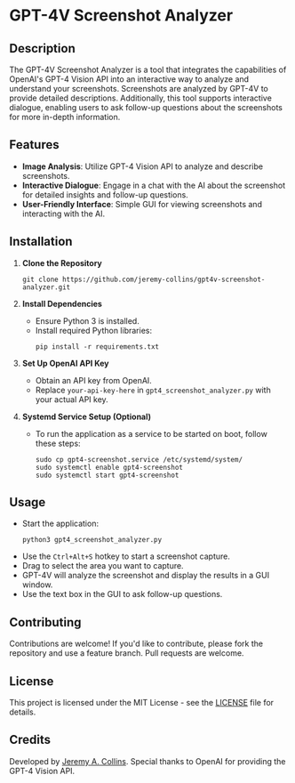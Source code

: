 
# GPT-4V Screenshot Analyzer

## Description

The GPT-4V Screenshot Analyzer is a tool that integrates the capabilities of OpenAI's GPT-4 Vision API into an interactive way to analyze and understand your screenshots. Screenshots are analyzed by GPT-4V to provide detailed descriptions. Additionally, this tool supports interactive dialogue, enabling users to ask follow-up questions about the screenshots for more in-depth information.

## Features

- **Image Analysis**: Utilize GPT-4 Vision API to analyze and describe screenshots.
- **Interactive Dialogue**: Engage in a chat with the AI about the screenshot for detailed insights and follow-up questions.
- **User-Friendly Interface**: Simple GUI for viewing screenshots and interacting with the AI.

## Installation

1. **Clone the Repository**
   ```
   git clone https://github.com/jeremy-collins/gpt4v-screenshot-analyzer.git
   ```

2. **Install Dependencies**
   - Ensure Python 3 is installed.
   - Install required Python libraries:
     ```
     pip install -r requirements.txt
     ```

3. **Set Up OpenAI API Key**
   - Obtain an API key from OpenAI.
   - Replace `your-api-key-here` in `gpt4_screenshot_analyzer.py` with your actual API key.

4. **Systemd Service Setup (Optional)**
   - To run the application as a service to be started on boot, follow these steps:
     ```
     sudo cp gpt4-screenshot.service /etc/systemd/system/
     sudo systemctl enable gpt4-screenshot
     sudo systemctl start gpt4-screenshot
     ```

## Usage

- Start the application:
  ```
  python3 gpt4_screenshot_analyzer.py
  ```
- Use the `Ctrl+Alt+S` hotkey to start a screenshot capture.
- Drag to select the area you want to capture.
- GPT-4V will analyze the screenshot and display the results in a GUI window.
- Use the text box in the GUI to ask follow-up questions.

## Contributing

Contributions are welcome! If you'd like to contribute, please fork the repository and use a feature branch. Pull requests are welcome.

## License

This project is licensed under the MIT License - see the [LICENSE](LICENSE.txt) file for details.

## Credits

Developed by [Jeremy A. Collins](jeremy-collins.github.io). Special thanks to OpenAI for providing the GPT-4 Vision API.
